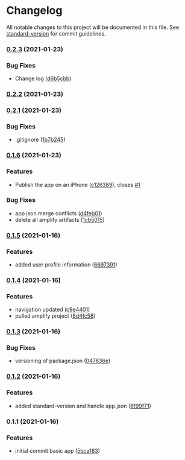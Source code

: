 # Changelog

All notable changes to this project will be documented in this file. See [standard-version](https://github.com/conventional-changelog/standard-version) for commit guidelines.

### [0.2.3](https://github.com/cabcookie/get-fit-ios/compare/v0.2.2...v0.2.3) (2021-01-23)


### Bug Fixes

* Change log ([d6b5cbb](https://github.com/cabcookie/get-fit-ios/commit/d6b5cbbe54c816c20ba2f468e5717033fa54334f))

### [0.2.2](https://github.com/cabcookie/get-fit-ios/compare/v0.2.1...v0.2.2) (2021-01-23)

### [0.2.1](https://github.com/cabcookie/get-fit-ios/compare/v0.2.0...v0.2.1) (2021-01-23)


### Bug Fixes

* .gitignore ([1b7b245](https://github.com/cabcookie/get-fit-ios/commit/1b7b2454c687fc7a72e46f6200add8ac16920b77))

### [0.1.6](https://github.com/cabcookie/get-fit-ios/compare/v0.2.0...v0.1.6) (2021-01-23)


### Features

* Publish the app on an iPhone ([c126389](https://github.com/cabcookie/get-fit-ios/commit/c126389d311a9b64ef71f70533dac0c81fa65f96)), closes [#1](https://github.com/cabcookie/get-fit-ios/issues/1)


### Bug Fixes

* app json merge conflicts ([d4feb01](https://github.com/cabcookie/get-fit-ios/commit/d4feb014f94fc7a9a90b509d59a292c1c5a7e911))
* delete all amplify artifacts ([1cb5015](https://github.com/cabcookie/get-fit-ios/commit/1cb50150b05865592809802dc1dd42e173bdb0f9))

### [0.1.5](https://github.com/cabcookie/get-fit-ios/compare/v0.1.4...v0.1.5) (2021-01-16)


### Features

* added user profile information ([6697391](https://github.com/cabcookie/get-fit-ios/commit/6697391446a480c5d3d372d04e023a41b4c94512))

### [0.1.4](https://github.com/cabcookie/get-fit-ios/compare/v0.1.3...v0.1.4) (2021-01-16)


### Features

* navigation updated ([c9e4401](https://github.com/cabcookie/get-fit-ios/commit/c9e4401ee6aa87bfa942751e18fb7314bd9635d3))
* pulled amplify project ([8d4fc58](https://github.com/cabcookie/get-fit-ios/commit/8d4fc5864de13dc16722ce59daf330522485c1b6))

### [0.1.3](https://github.com/cabcookie/get-fit-ios/compare/v0.1.2...v0.1.3) (2021-01-16)


### Bug Fixes

* versioning of package.json ([047836e](https://github.com/cabcookie/get-fit-ios/commit/047836e665fdcab4a17e412a5a66e97fbd8eaa8f))

### [0.1.2](https://github.com/cabcookie/get-fit-ios/compare/v0.1.1...v0.1.2) (2021-01-16)


### Features

* added standard-version and handle app.json ([6f99f71](https://github.com/cabcookie/get-fit-ios/commit/6f99f713f8c612ffc0590e3e415b8e4181103e79))

### 0.1.1 (2021-01-16)


### Features

* initial commit basic app ([5bca183](https://github.com/cabcookie/get-fit-ios/commit/5bca183b42bf40e56ab101ab313574f2c6372a3b))

